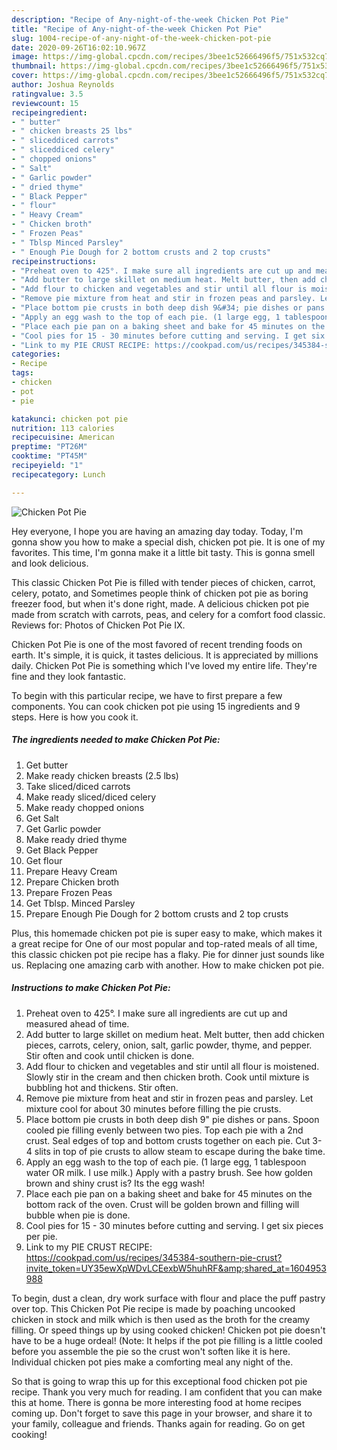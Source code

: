 ```yaml
---
description: "Recipe of Any-night-of-the-week Chicken Pot Pie"
title: "Recipe of Any-night-of-the-week Chicken Pot Pie"
slug: 1004-recipe-of-any-night-of-the-week-chicken-pot-pie
date: 2020-09-26T16:02:10.967Z
image: https://img-global.cpcdn.com/recipes/3bee1c52666496f5/751x532cq70/chicken-pot-pie-recipe-main-photo.jpg
thumbnail: https://img-global.cpcdn.com/recipes/3bee1c52666496f5/751x532cq70/chicken-pot-pie-recipe-main-photo.jpg
cover: https://img-global.cpcdn.com/recipes/3bee1c52666496f5/751x532cq70/chicken-pot-pie-recipe-main-photo.jpg
author: Joshua Reynolds
ratingvalue: 3.5
reviewcount: 15
recipeingredient:
- " butter"
- " chicken breasts 25 lbs"
- " sliceddiced carrots"
- " sliceddiced celery"
- " chopped onions"
- " Salt"
- " Garlic powder"
- " dried thyme"
- " Black Pepper"
- " flour"
- " Heavy Cream"
- " Chicken broth"
- " Frozen Peas"
- " Tblsp Minced Parsley"
- " Enough Pie Dough for 2 bottom crusts and 2 top crusts"
recipeinstructions:
- "Preheat oven to 425°. I make sure all ingredients are cut up and measured ahead of time."
- "Add butter to large skillet on medium heat. Melt butter, then add chicken pieces, carrots, celery, onion, salt, garlic powder, thyme, and pepper. Stir often and cook until chicken is done."
- "Add flour to chicken and vegetables and stir until all flour is moistened. Slowly stir in the cream and then chicken broth. Cook until mixture is bubbling hot and thickens. Stir often."
- "Remove pie mixture from heat and stir in frozen peas and parsley. Let mixture cool for about 30 minutes before filling the pie crusts."
- "Place bottom pie crusts in both deep dish 9&#34; pie dishes or pans. Spoon cooled pie filling evenly between two pies. Top each pie with a 2nd crust. Seal edges of top and bottom crusts together on each pie. Cut 3-4 slits in top of pie crusts to allow steam to escape during the bake time."
- "Apply an egg wash to the top of each pie. (1 large egg, 1 tablespoon water OR milk. I use milk.) Apply with a pastry brush. See how golden brown and shiny crust is? Its the egg wash!"
- "Place each pie pan on a baking sheet and bake for 45 minutes on the bottom rack of the oven. Crust will be golden brown and filling will bubble when pie is done."
- "Cool pies for 15 - 30 minutes before cutting and serving. I get six pieces per pie."
- "Link to my PIE CRUST RECIPE: https://cookpad.com/us/recipes/345384-southern-pie-crust?invite_token=UY35ewXpWDvLCEexbW5huhRF&amp;shared_at=1604953988"
categories:
- Recipe
tags:
- chicken
- pot
- pie

katakunci: chicken pot pie 
nutrition: 113 calories
recipecuisine: American
preptime: "PT26M"
cooktime: "PT45M"
recipeyield: "1"
recipecategory: Lunch

---
```



![Chicken Pot Pie](https://img-global.cpcdn.com/recipes/3bee1c52666496f5/751x532cq70/chicken-pot-pie-recipe-main-photo.jpg)

Hey everyone, I hope you are having an amazing day today. Today, I'm gonna show you how to make a special dish, chicken pot pie. It is one of my favorites. This time, I'm gonna make it a little bit tasty. This is gonna smell and look delicious.

This classic Chicken Pot Pie is filled with tender pieces of chicken, carrot, celery, potato, and Sometimes people think of chicken pot pie as boring freezer food, but when it&#39;s done right, made. A delicious chicken pot pie made from scratch with carrots, peas, and celery for a comfort food classic. Reviews for: Photos of Chicken Pot Pie IX.

Chicken Pot Pie is one of the most favored of recent trending foods on earth. It's simple, it is quick, it tastes delicious. It is appreciated by millions daily. Chicken Pot Pie is something which I've loved my entire life. They're fine and they look fantastic.


To begin with this particular recipe, we have to first prepare a few components. You can cook chicken pot pie using 15 ingredients and 9 steps. Here is how you cook it.

<!--inarticleads1-->

##### The ingredients needed to make Chicken Pot Pie:

1. Get  butter
1. Make ready  chicken breasts (2.5 lbs)
1. Take  sliced/diced carrots
1. Make ready  sliced/diced celery
1. Make ready  chopped onions
1. Get  Salt
1. Get  Garlic powder
1. Make ready  dried thyme
1. Get  Black Pepper
1. Get  flour
1. Prepare  Heavy Cream
1. Prepare  Chicken broth
1. Prepare  Frozen Peas
1. Get  Tblsp. Minced Parsley
1. Prepare  Enough Pie Dough for 2 bottom crusts and 2 top crusts


Plus, this homemade chicken pot pie is super easy to make, which makes it a great recipe for One of our most popular and top-rated meals of all time, this classic chicken pot pie recipe has a flaky. Pie for dinner just sounds like us. Replacing one amazing carb with another. How to make chicken pot pie. 

<!--inarticleads2-->

##### Instructions to make Chicken Pot Pie:

1. Preheat oven to 425°. I make sure all ingredients are cut up and measured ahead of time.
1. Add butter to large skillet on medium heat. Melt butter, then add chicken pieces, carrots, celery, onion, salt, garlic powder, thyme, and pepper. Stir often and cook until chicken is done.
1. Add flour to chicken and vegetables and stir until all flour is moistened. Slowly stir in the cream and then chicken broth. Cook until mixture is bubbling hot and thickens. Stir often.
1. Remove pie mixture from heat and stir in frozen peas and parsley. Let mixture cool for about 30 minutes before filling the pie crusts.
1. Place bottom pie crusts in both deep dish 9&#34; pie dishes or pans. Spoon cooled pie filling evenly between two pies. Top each pie with a 2nd crust. Seal edges of top and bottom crusts together on each pie. Cut 3-4 slits in top of pie crusts to allow steam to escape during the bake time.
1. Apply an egg wash to the top of each pie. (1 large egg, 1 tablespoon water OR milk. I use milk.) Apply with a pastry brush. See how golden brown and shiny crust is? Its the egg wash!
1. Place each pie pan on a baking sheet and bake for 45 minutes on the bottom rack of the oven. Crust will be golden brown and filling will bubble when pie is done.
1. Cool pies for 15 - 30 minutes before cutting and serving. I get six pieces per pie.
1. Link to my PIE CRUST RECIPE: https://cookpad.com/us/recipes/345384-southern-pie-crust?invite_token=UY35ewXpWDvLCEexbW5huhRF&amp;shared_at=1604953988


To begin, dust a clean, dry work surface with flour and place the puff pastry over top. This Chicken Pot Pie recipe is made by poaching uncooked chicken in stock and milk which is then used as the broth for the creamy filling. Or speed things up by using cooked chicken! Chicken pot pie doesn&#39;t have to be a huge ordeal! (Note: It helps if the pot pie filling is a little cooled before you assemble the pie so the crust won&#39;t soften like it is here. Individual chicken pot pies make a comforting meal any night of the. 

So that is going to wrap this up for this exceptional food chicken pot pie recipe. Thank you very much for reading. I am confident that you can make this at home. There is gonna be more interesting food at home recipes coming up. Don't forget to save this page in your browser, and share it to your family, colleague and friends. Thanks again for reading. Go on get cooking!
